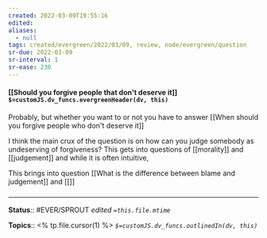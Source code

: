 ```yaml
---
created: 2022-03-09T19:55:16 
edited: 
aliases:
  - null
tags: created/evergreen/2022/03/09, review, node/evergreen/question
sr-due: 2022-03-09
sr-interval: 1
sr-ease: 230
---
```


#### [[Should you forgive people that don't deserve it]] `$=customJS.dv_funcs.evergreenHeader(dv, this)`

Probably, but whether you want to or not you have to answer [[When should you forgive people who don't deserve it]]

I think the main crux of the question is on how can you judge somebody as undeserving of forgiveness?
This gets into questions of [[morality]] and [[judgement]] 
and while it is often intuitive, 

This brings into question [[What is the difference between blame and judgement]] 
and [[]]

### <hr class="footnote"/>

**Status**:: #EVER/SPROUT
*edited `=this.file.mtime`*

**Topics**:: <% tp.file.cursor(1) %>
*`$=customJS.dv_funcs.outlinedIn(dv, this)`*
